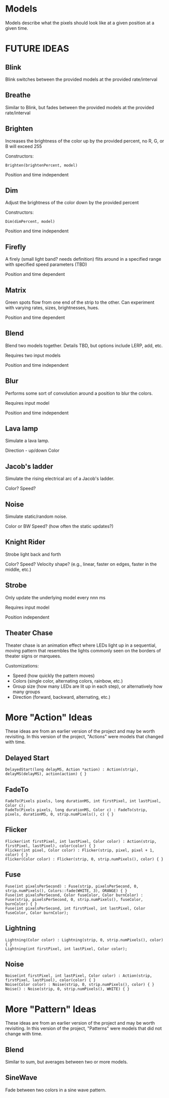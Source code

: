 # Models
Models describe what the pixels should look like at a given position at a given time.

# FUTURE IDEAS

## Blink
Blink switches between the provided models at the provided rate/interval

## Breathe
Similar to Blink, but fades between the provided models at the provided rate/interval

## Brighten
Increases the brightness of the color up by the provided percent, no R, G, or B will exceed 255
 
Constructors:
```
Brighten(brightenPercent, model)
```

Position and time independent

## Dim
Adjust the brightness of the color down by the provided percent
 
Constructors:
```
Dim(dimPercent, model)
```
Position and time independent

## Firefly
A firely (small light band? needs definition) flits around in a specified range with specified speed parameters (TBD)

Position and time dependent

## Matrix
Green spots flow from one end of the strip to the other.
Can experiment with varying rates, sizes, brightnesses, hues.

Position and time dependent

## Blend
Blend two models together. Details TBD, but options include LERP, add, etc.
 
Requires two input models

Position and time independent

## Blur
Performs some sort of convolution around a position to blur the colors.

Requires input model

Position and time independent

## Lava lamp
Simulate a lava lamp.

Direction - up/down
Color

## Jacob's ladder
Simulate the rising electrical arc of a Jacob's ladder.
 
Color?
Speed?

## Noise
Simulate static/random noise.

Color or BW
Speed? (how often the static updates?)

## Knight Rider
Strobe light back and forth

Color?
Speed?
Velocity shape? (e.g., linear, faster on edges, faster in the middle, etc.)

## Strobe
Only update the underlying model every nnn ms

Requires input model

Position independent

## Theater Chase
Theater chase is an animation effect where LEDs light up in a sequential,
moving pattern that resembles the lights commonly seen on the borders of
theater signs or marquees.

Customizations:
- Speed (how quickly the pattern moves)
- Colors (single color, alternating colors, rainbow, etc.)
- Group size (how many LEDs are lit up in each step), or alternatively how many groups
- Direction (forward, backward, alternating, etc.)

# More "Action" Ideas
These ideas are from an earlier version of the project and may be worth revisiting.
In this version of the project, "Actions" were models that changed with time.

## Delayed Start
    DelayedStart(long delayMS, Action *action) : Action(strip), delayMS(delayMS), action(action) { }

## FadeTo    
    FadeTo(Pixels pixels, long durationMS, int firstPixel, int lastPixel, Color c);
    FadeTo(Pixels pixels, long durationMS, Color c) : FadeTo(strip, pixels, durationMS, 0, strip.numPixels(), c) { }

## Flicker    
    Flicker(int firstPixel, int lastPixel, Color color) : Action(strip, firstPixel, lastPixel), color(color) { }
    Flicker(int pixel, Color color) : Flicker(strip, pixel, pixel + 1, color) { }
    Flicker(Color color) : Flicker(strip, 0, strip.numPixels(), color) { }
    
## Fuse
    Fuse(int pixelsPerSecond) : Fuse(strip, pixelsPerSecond, 0, strip.numPixels(), Colors::fade(WHITE, 3), ORANGE) { }
    Fuse(int pixelsPerSecond, Color fuseColor, Color burnColor) : Fuse(strip, pixelsPerSecond, 0, strip.numPixels(), fuseColor, burnColor) { }
    Fuse(int pixelsPerSecond, int firstPixel, int lastPixel, Color fuseColor, Color burnColor);

## Lightning    
    Lightning(Color color) : Lightning(strip, 0, strip.numPixels(), color) { }
    Lightning(int firstPixel, int lastPixel, Color color);
    
## Noise
    Noise(int firstPixel, int lastPixel, Color color) : Action(strip, firstPixel, lastPixel), color(color) { }
    Noise(Color color) : Noise(strip, 0, strip.numPixels(), color) { }
    Noise() : Noise(strip, 0, strip.numPixels(), WHITE) { }

# More "Pattern" Ideas
These ideas are from an earlier version of the project and may be worth revisiting.
In this version of the project, "Patterns" were models that did not change with time.

## Blend
Similar to sum, but averages between two or more models.

## SineWave
Fade between two colors in a sine wave pattern.